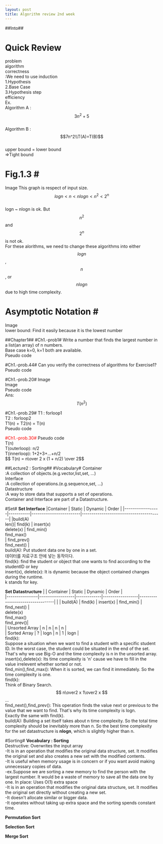 ```yaml
---
layout: post
title: Algorithm review 2nd week
---
```

##Into##
# Quick Review # 
problem <br/>
algorithm <br/>
correctness<br/>
:We need to use induction<br/>
1.Hypothesis<br/>
2.Base Case<br/>
3.Hypothesis step <br/>
efficiency<br/>
Ex.<br/>
Algorithm A : <br/>
$$
3n^2 + 5
$$<br/>
Algorithm B : <br/>
$$7n^2\\T(A)=T(B)$$<br/>
upper bound = lower bound<br/>
=>Tight bound<br/>

# Fig.1.3 #<br/>
Image
This graph is respect of input size.<br/>
$$ logn < n < nlogn < n^2 < 2^n $$<br/>
logn ~ nlogn is ok. But $$n^2$$ and $$2^n$$ is not ok.<br/>
For these alorithms, we need to change these algorithms into either $$logn$$, $$n$$, or $$nlogn$$ due to high time complexity.<br/>

# Asymptotic Notation # <br/>
Image <br/>
lower bound: Find it easily because it is the lowest number

##Chapter1##
#Ch1.-prob1#
Write a number that finds the largest number in a list(an array) of n numbers.<br/>
Base case k=0, k=1 both are available.<br/>
Pseudo code<br/>

#Ch1.-prob.44#
Can you verify the correctness of algorithms for Exercise1?<br/>
Pseudo code <br/>

#Ch1.-prob.20#
Image <br/>
Image <br/>
Pseudo code<br/>
Ans: $$ T(n^2) $$

#Ch1.-prob.29#
T1 : forloop1 <br/>
T2 : forloop2 <br/>
T1(n) + T2(n) = T(n) <br/>
Pseudo code<br/>

<span style="color:red">
#Ch1.-prob.30#
</span>
Pseudo code<br/>
T(n)<br/>
T(outerloop): n/2 <br/>
T(innerloop): 1+2+3+...+n/2 <br/>
$$ T(n) = n\over 2 x (1 + n/2) \over 2$$

##Lecture2 : Sorting##
#Vocabulary#
Container <br/>
:A collection of objects.(e.g.vector,list,set, ...) <br/>
Interface <br/>
:A collection of operations.(e.g.sequence,set, ...) <br/>
Datastructure <br/>
:A way to store data that supports a set of operations.<br/>
Container and Interface are part of a Datastructure.<br/>

#Set#
**Set Interface**
|Container         |   Static  |   Dynamic               | Order                                   |
|------------------|-----------|-------------------------|-----------------------------------------|
|build(A)<br/>len()|  find(k)  | insert(x)<br/>delete(x) | find_min()<br/>find_max()<br/>          |
                                                           find_prev()<br/>find_next()             |
<br/>
build(A): Put student data one by one in a set.<br/>
          데이터를 자료구조 안에 넣는 동작이다.<br/>
find(k): find the student or object that one wants to find according to the studentID or key <br/>
insert(x), delete(x): It is dynamic because the object contained changes during the runtime. <br/>
k stands for key. <br/>

**Set Datastructure**
|                |    Container     |  Static     |      Dynamic     |             Order                |       
|----------------|------------------|-------------|------------------|----------------------------------|
|                |      build(A)    |  find(k)    |     insert(x)    |  find_min()     | find_next()    |
                                                     <br/>delete(x)    <br/>find_max()  <br/>find_prev()|              
| Unsorted Array |        n         |      n    |         n          |                 n                |    
|  Sorted Array  |        ?         |    logn   |         n          |         1       |       logn     | 
<br/>
find(k):<br/>
Suppose a situation when we want to find a student with a specific student ID. In the worst case, the student could be situated in the end of the set.<br/>
That's why we use Big-O and the time complexity is n in the unsorted array.<br/>
insert(x),delete(x): Its time complexity is 'n' cause we have to fill in the value irrelevent whether sorted or not. <br/>
find_min(),find_max(): When it is sorted, we can find it immediately. So the time complexity is one. <br/>
find(k): <br/>
Think of Binary Search. <br/>
$$ n\over2 x 1\over2 x $$... <br/>
find_next(),find_prev(): This operation finds the value next or previous to the value that we want to find. That's why its time complexity is logn. <br/>
Exactly the same with find(k). <br/>
build(A): Building a set itself takes about n time complexity. So the total time complexity should be inevitably more than n. So the best time complexity <br/>
for the set datastructure is **nlogn**, which is slightly higher than n.<br/>


#Sorting#
**Vocabulary : Sorting** <br/>
Destructive: Overwrites the input array<br/>
-It is in an operation that modifies the original data structure, set. It modifies the original set and also creates a new set with the modified contents.<br/>
-It is useful when memory usage is in concern or if you want avoid making unnecessary copies of data. <br/>
-ex.Suppose we are sorting a new memory to find the person with the largest number. It would be a waste of memory to save all the data one by one. 
In place: Uses O(1) extra space<br/>
-It is in an operation that modifies the original data structure, set. It modifies the original set directly without creating a new set.<br/>
-It doesn't allocate similar or bigger data. <br/>
-It operates without taking up extra space and the sorting spends constant time.<br/>

**Permutation Sort** <br/>

**Selection Sort** <br/>

**Merge Sort** <br/>



